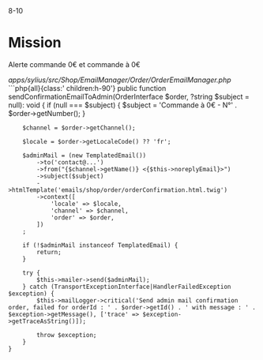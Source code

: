 <PagesComponent/>
<ReferenceComponent>8-10</ReferenceComponent>
<div>
    <h1> Mission </h1>
    <p>Alerte commande 0€ et commande à 0€</p>
</div>
<i>apps/sylius/src/Shop/EmailManager/Order/OrderEmailManager.php</i>
```php{all}{class:' children:h-90'}
    public function sendConfirmationEmailToAdmin(OrderInterface $order, ?string $subject = null): void
    {
        if (null === $subject) {
            $subject = 'Commande à 0€ - N°' . $order->getNumber();
        }

        $channel = $order->getChannel();

        $locale = $order->getLocaleCode() ?? 'fr';

        $adminMail = (new TemplatedEmail())
            ->to('contact@...')
            ->from("{$channel->getName()} <{$this->noreplyEmail}>")
            ->subject($subject)
            ->htmlTemplate('emails/shop/order/orderConfirmation.html.twig')
            ->context([
                'locale' => $locale,
                'channel' => $channel,
                'order' => $order,
            ])
        ;

        if (!$adminMail instanceof TemplatedEmail) {
            return;
        }

        try {
            $this->mailer->send($adminMail);
        } catch (TransportExceptionInterface|HandlerFailedException $exception) {
            $this->mailLogger->critical('Send admin mail confirmation order, failed for orderId : ' . $order->getId() . ' with message : ' . $exception->getMessage(), ['trace' => $exception->getTraceAsString()]);

            throw $exception;
        }
    }
```



